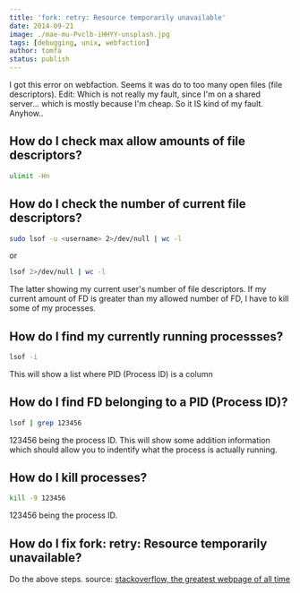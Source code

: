 ```yaml
---
title: 'fork: retry: Resource temporarily unavailable'
date: 2014-09-21
image: ./mae-mu-Pvclb-iHHYY-unsplash.jpg
tags: [debugging, unix, webfaction]
author: tomfa
status: publish
---
```


I got this error on webfaction. Seems it was do to too many open files (file descriptors). Edit: Which is not really my fault, since I'm on a shared server... which is mostly because I'm cheap. So it IS kind of my fault. Anyhow..

## How do I check max allow amounts of file descriptors?

```bash
ulimit -Hn
```

## How do I check the number of current file descriptors?

```bash
sudo lsof -u <username> 2>/dev/null | wc -l
```

or

```bash
lsof 2>/dev/null | wc -l
```

The latter showing my current user's number of file descriptors. If my current amount of FD is greater than my allowed number of FD, I have to kill some of my processes.

## How do I find my currently running processses?

```bash
lsof -i
```

This will show a list where PID (Process ID) is a column

## How do I find FD belonging to a PID (Process ID)?

```bash
lsof | grep 123456
```

123456 being the process ID. This will show some addition information which should allow you to indentify what the process is actually running.

## How do I kill processes?

```bash
kill -9 123456
```

123456 being the process ID.

## How do I fix fork: retry: Resource temporarily unavailable?

Do the above steps. source: [stackoverflow, the greatest webpage of all time](http://stackoverflow.com/questions/12079087/fork-retry-resource-temporarily-unavailable)
